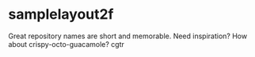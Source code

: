 # samplelayout2f 
 Great repository names are short and memorable. Need inspiration? How about crispy-octo-guacamole? 
cgtr
